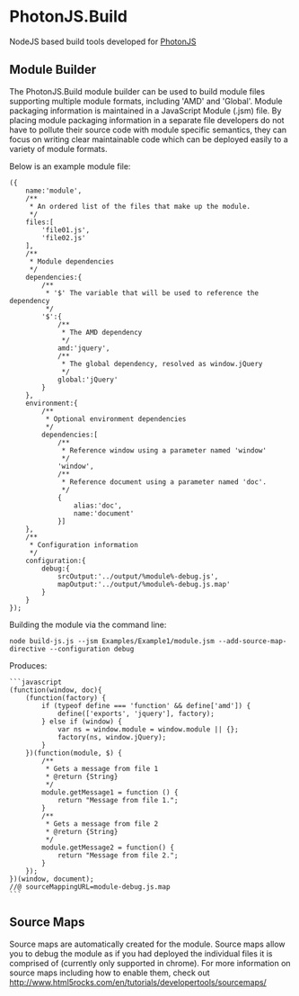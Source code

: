 PhotonJS.Build
==============

NodeJS based build tools developed for [PhotonJS](https://github.com/suedama1756/PhotonJS)

Module Builder
--------------

The PhotonJS.Build module builder can be used to build module files supporting multiple module formats, including
'AMD' and 'Global'. Module packaging information is maintained in a JavaScript Module (.jsm) file. By placing module
packaging information in a separate file developers do not have to pollute their source code with module specific
semantics, they can focus on writing clear maintainable code which can be deployed easily to a variety of module formats.

Below is an example module file:

    ({
        name:'module',
        /**
         * An ordered list of the files that make up the module.
         */
        files:[
            'file01.js',
            'file02.js'
        ],
        /**
         * Module dependencies
         */
        dependencies:{
            /**
             * '$' The variable that will be used to reference the dependency
             */
            '$':{
                /**
                 * The AMD dependency
                 */
                amd:'jquery',
                /**
                 * The global dependency, resolved as window.jQuery
                 */
                global:'jQuery'
            }
        },
        environment:{
            /**
             * Optional environment dependencies
             */
            dependencies:[
                /**
                 * Reference window using a parameter named 'window'
                 */
                'window',
                /**
                 * Reference document using a parameter named 'doc'.
                 */
                {
                    alias:'doc',
                    name:'document'
                }]
        },
        /**
         * Configuration information
         */
        configuration:{
            debug:{
                srcOutput:'../output/%module%-debug.js',
                mapOutput:'../output/%module%-debug.js.map'
            }
        }
    });

Building the module via the command line:

    node build-js.js --jsm Examples/Example1/module.jsm --add-source-map-directive --configuration debug

Produces:

    ```javascript
    (function(window, doc){
        (function(factory) {
            if (typeof define === 'function' && define['amd']) {
                define(['exports', 'jquery'], factory);
            } else if (window) {
                var ns = window.module = window.module || {};
                factory(ns, window.jQuery);
            }
        })(function(module, $) {
            /**
             * Gets a message from file 1
             * @return {String}
             */
            module.getMessage1 = function () {
                return "Message from file 1.";
            }
            /**
             * Gets a message from file 2
             * @return {String}
             */
            module.getMessage2 = function() {
                return "Message from file 2.";
            }
        });
    })(window, document);
    //@ sourceMappingURL=module-debug.js.map
    ```

Source Maps
-----------

Source maps are automatically created for the module. Source maps allow you to debug the module as
if you had deployed the individual files it is comprised of (currently only supported in chrome). For more
information on source maps including how to enable them,
check out http://www.html5rocks.com/en/tutorials/developertools/sourcemaps/